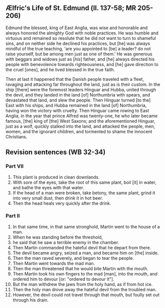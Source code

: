 ## Ælfric's Life of St. Edmund (ll. 137-58; MR 205-206)

Edmund the blessed, king of East Anglia, was wise and honorable and always honored the almighty God with noble practices. He was humble and virtuous and remained so resolute that he did not want to turn to shameful sins, and on neither side he declined his practices, but [he] was always mindful of the true teaching, 'are you appointed to [be] a leader? do not raise yourself, but be among men just as one of them.' He was generous with beggars and widows just as [_his_] father, and [he] always directed his people with benevolence towards righteousness, and [he] gave direction to the cruel [ones], and he lived blessed in the true faith.

Then at last it happened that the Danish people traveled with a fleet, ravaging and attacking far throughout the land, just as is their custom. In the ship [there] were the foremost leaders Hinguar and Hubba, united through the devil, and they landed in the land [of] Northumbria with spears, and devastated that land, and slew the people. Then Hinguar turned [to the] East with his ships, and Hubba remained in the land [of] Northumbria, having won the victory with cruelty. Then Hinguar came rowing to East Anglia, in the year that prince Alfred was twenty-one, he who later became famous, [the] king of [the] West Saxons; and the aforementioned Hinguar, just as a wolf, quickly stalked into the land, and attacked the people, men, women, and the ignorant children, and tormented to shame the innocent Christians.

## Revision sentences (WB 32-34)

### Part VII

1. This plant is produced in clean downlands.
2. With sore of the eyes, take the root of this same plant, boil [it] in water, and bathe the eyes with that water.
3. If the head of a man were broken, take betony, the same plant, grind it into very small dust, then drink it in hot beer.
4. Then the head heals very quickly after the drink.

### Part II

1. In that same time, in that same stronghold, Martin went to the house of a man.
2. When he was standing before the threshold,
3. he said that he saw a terrible enemy in the chamber.
4. Then Martin commanded the hateful devil that he depart from there.
5. The devil became angry, seized a man, and became him on [the] inside.
6. Then the man raved severely, and began to tear the people.
7. Then Martin went towards the mad man.
8. Then the man threatened that he would bite Martin with the mouth.
9. Then Martin took his own fingers to the mad [man], into the mouth, and ordered him to devour [or: "ordered to devour it"].
10. But the man withdrew the jaws from the holy hand, as if from hot ice.
11. Then the holy man drove away the hateful devil from the troubled man.
12. However, the devil could not travel through that mouth, but foully set out through his drain.
